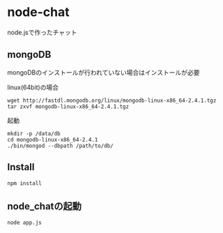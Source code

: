 node-chat
=========

node.jsで作ったチャット



mongoDB
--------
mongoDBのインストールが行われていない場合はインストールが必要

linux(64bit)の場合

    wget http://fastdl.mongodb.org/linux/mongodb-linux-x86_64-2.4.1.tgz
    tar zxvf mongodb-linux-x86_64-2.4.1.tgz

起動

    mkdir -p /data/db
    cd mongodb-linux-x86_64-2.4.1
    ./bin/mongod --dbpath /path/to/db/


Install
--------
    npm install

node_chatの起動
--------
    node app.js

